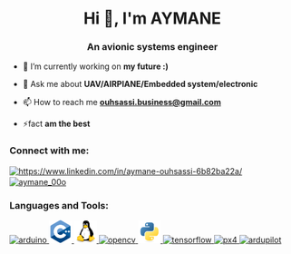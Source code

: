 <h1 align="center">Hi 👋, I'm AYMANE</h1>
<h3 align="center">An avionic systems engineer</h3>

- 🔭 I’m currently working on **my future :)**

- 💬 Ask me about **UAV/AIRPlANE/Embedded system/electronic**

- 📫 How to reach me **ouhsassi.business@gmail.com**

- ⚡fact **am the best**

<h3 align="left">Connect with me:</h3>
<p align="left">
<a href="https://linkedin.com/in/https://www.linkedin.com/in/aymane-ouhsassi-6b82ba22a/" target="blank"><img align="center" src="https://raw.githubusercontent.com/rahuldkjain/github-profile-readme-generator/master/src/images/icons/Social/linked-in-alt.svg" alt="https://www.linkedin.com/in/aymane-ouhsassi-6b82ba22a/" height="30" width="40" /></a>
<a href="https://instagram.com/aymane_00o" target="blank"><img align="center" src="https://raw.githubusercontent.com/rahuldkjain/github-profile-readme-generator/master/src/images/icons/Social/instagram.svg" alt="aymane_00o" height="30" width="40" /></a>
</p>

<h3 align="left">Languages and Tools:</h3>
<p align="left"> <a href="https://www.arduino.cc/" target="_blank" rel="noreferrer"> <img src="https://cdn.worldvectorlogo.com/logos/arduino-1.svg" alt="arduino" width="40" height="40"/> </a> <a href="https://www.w3schools.com/cpp/" target="_blank" rel="noreferrer"> <img src="https://raw.githubusercontent.com/devicons/devicon/master/icons/cplusplus/cplusplus-original.svg" alt="cplusplus" width="40" height="40"/> </a> <a href="https://www.linux.org/" target="_blank" rel="noreferrer"> <img src="https://raw.githubusercontent.com/devicons/devicon/master/icons/linux/linux-original.svg" alt="linux" width="40" height="40"/> </a> <a href="https://opencv.org/" target="_blank" rel="noreferrer"> <img src="https://www.vectorlogo.zone/logos/opencv/opencv-icon.svg" alt="opencv" width="40" height="40"/> </a> <a href="https://www.python.org" target="_blank" rel="noreferrer"> <img src="https://raw.githubusercontent.com/devicons/devicon/master/icons/python/python-original.svg" alt="python" width="40" height="40"/> </a> <a href="https://www.tensorflow.org" target="_blank" rel="noreferrer"> <img src="https://www.vectorlogo.zone/logos/tensorflow/tensorflow-icon.svg" alt="tensorflow" width="40" height="40"/> </a>
 <!-- PX4 -->
  <a href="https://px4.io/" target="_blank" rel="noreferrer"> 
    <img src="https://avatars.githubusercontent.com/u/32338506?s=200&v=4" alt="px4" width="40" height="40"/> 
  </a> 
  <!-- ArduPilot -->
  <a href="https://ardupilot.org/" target="_blank" rel="noreferrer"> 
    <img src="https://avatars.githubusercontent.com/u/6747406?s=200&v=4" alt="ardupilot" width="40" height="40"/> 
  </a> 
</p>
